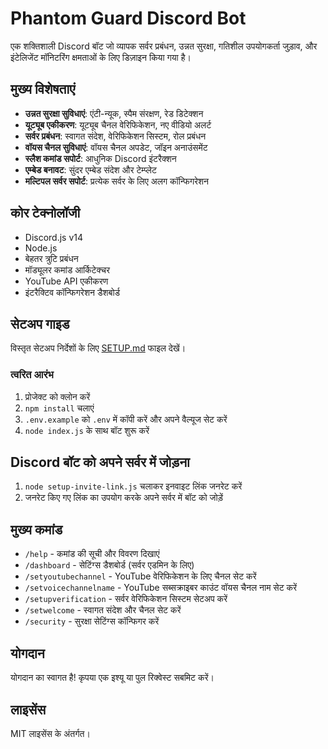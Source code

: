 # Phantom Guard Discord Bot

एक शक्तिशाली Discord बॉट जो व्यापक सर्वर प्रबंधन, उन्नत सुरक्षा, गतिशील उपयोगकर्ता जुड़ाव, और इंटेलिजेंट मॉनिटरिंग क्षमताओं के लिए डिज़ाइन किया गया है।

## मुख्य विशेषताएं

- **उन्नत सुरक्षा सुविधाएं**: एंटी-न्यूक, स्पैम संरक्षण, रेड डिटेक्शन
- **यूट्यूब एकीकरण**: यूट्यूब चैनल वेरिफिकेशन, नए वीडियो अलर्ट
- **सर्वर प्रबंधन**: स्वागत संदेश, वेरिफिकेशन सिस्टम, रोल प्रबंधन
- **वॉयस चैनल सुविधाएं**: वॉयस चैनल अपडेट, जॉइन अनाउंसमेंट
- **स्लैश कमांड सपोर्ट**: आधुनिक Discord इंटरैक्शन
- **एम्बेड बनावट**: सुंदर एम्बेड संदेश और टेम्प्लेट
- **मल्टिपल सर्वर सपोर्ट**: प्रत्येक सर्वर के लिए अलग कॉन्फिगरेशन

## कोर टेक्नोलॉजी

- Discord.js v14
- Node.js
- बेहतर त्रुटि प्रबंधन
- मॉड्यूलर कमांड आर्किटेक्चर
- YouTube API एकीकरण
- इंटरैक्टिव कॉन्फिगरेशन डैशबोर्ड

## सेटअप गाइड

विस्तृत सेटअप निर्देशों के लिए [SETUP.md](SETUP.md) फाइल देखें।

### त्वरित आरंभ

1. प्रोजेक्ट को क्लोन करें
2. `npm install` चलाएं
3. `.env.example` को `.env` में कॉपी करें और अपने वैल्यूज सेट करें
4. `node index.js` के साथ बॉट शुरू करें

## Discord बॉट को अपने सर्वर में जोड़ना

1. `node setup-invite-link.js` चलाकर इनवाइट लिंक जनरेट करें
2. जनरेट किए गए लिंक का उपयोग करके अपने सर्वर में बॉट को जोड़ें

## मुख्य कमांड

- `/help` - कमांड की सूची और विवरण दिखाएं
- `/dashboard` - सेटिंग्स डैशबोर्ड (सर्वर एडमिन के लिए)
- `/setyoutubechannel` - YouTube वेरिफिकेशन के लिए चैनल सेट करें
- `/setvoicechannelname` - YouTube सब्सक्राइबर काउंट वॉयस चैनल नाम सेट करें  
- `/setupverification` - सर्वर वेरिफिकेशन सिस्टम सेटअप करें
- `/setwelcome` - स्वागत संदेश और चैनल सेट करें
- `/security` - सुरक्षा सेटिंग्स कॉन्फिगर करें

## योगदान

योगदान का स्वागत है! कृपया एक इश्यू या पुल रिक्वेस्ट सबमिट करें।

## लाइसेंस

MIT लाइसेंस के अंतर्गत।